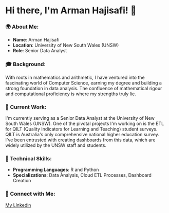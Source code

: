 

# Hi there, I'm Arman Hajisafi! 👋

### 🌍 About Me:
- **Name**: Arman Hajisafi
- **Location**: University of New South Wales (UNSW)
- **Role**: Senior Data Analyst

### 🎓 Background:
With roots in mathematics and arithmetic, I have ventured into the fascinating world of Computer Science, earning my degree and building a strong foundation in data analysis. The confluence of mathematical rigour and computational proficiency is where my strengths truly lie.

### 💼 Current Work:
I'm currently serving as a Senior Data Analyst at the University of New South Wales (UNSW). One of the pivotal projects I'm working on is the ETL for QILT (Quality Indicators for Learning and Teaching) student surveys. QILT is Australia's only comprehensive national higher education survey. I've been entrusted with creating dashboards from this data, which are widely utilized by the UNSW staff and students.

### 🔧 Technical Skills:
- **Programming Languages**: R and Python
- **Specializations**: Data Analysis, Cloud ETL Processes, Dashboard Creation

### 🤝 Connect with Me:
[My Linkedin](https://www.linkedin.com/in/arman-hajisafi/)


